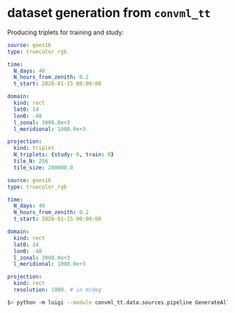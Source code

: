 # dataset generation from `convml_tt`

Producing triplets for training and study:

```yaml
source: goes16
type: truecolor_rgb

time:
  N_days: 40
  N_hours_from_zenith: 0.2
  t_start: 2020-01-15 00:00:00

domain:
  kind: rect
  lat0: 14
  lon0: -48
  l_zonal: 3000.0e+3
  l_meridional: 1000.0e+3

projection:
  kind: triplet
  N_triplets: {study: 0, train: 0}
  tile_N: 256
  tile_size: 200000.0
```



```yaml
source: goes16
type: truecolor_rgb

time:
  N_days: 40
  N_hours_from_zenith: 0.2
  t_start: 2020-01-15 00:00:00

domain:
  kind: rect
  lat0: 14
  lon0: -48
  l_zonal: 3000.0e+3
  l_meridional: 1000.0e+3

projection:
  kind: rect
  resolution: 1000. # in m/deg
```


```bash
$> python -m luigi --module convml_tt.data.sources.pipeline GenerateAllScenes
```
